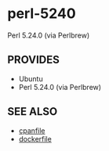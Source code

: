 # perl-5240

Perl 5.24.0 (via Perlbrew)

## PROVIDES

- Ubuntu
- Perl 5.24.0 (via Perlbrew)

## SEE ALSO

- [cpanfile](cpanfile)
- [dockerfile](Dockerfile)
